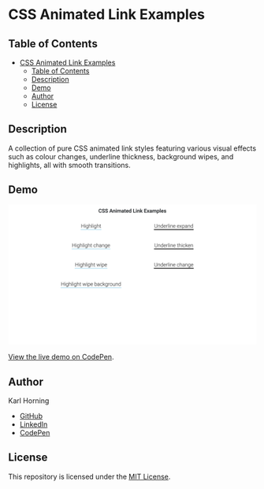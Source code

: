 # CSS Animated Link Examples

## Table of Contents

- [CSS Animated Link Examples](#css-animated-link-examples)
  - [Table of Contents](#table-of-contents)
  - [Description](#description)
  - [Demo](#demo)
  - [Author](#author)
  - [License](#license)

## Description

A collection of pure CSS animated link styles featuring various visual effects such as colour changes, underline thickness, background wipes, and highlights, all with smooth transitions.

## Demo

![Preview Image](./src/img/preview.png)

[View the live demo on CodePen](https://codepen.io/karlhorning/pen/mybMqXg).

## Author

Karl Horning

- [GitHub](https://github.com/Karl-Horning/)
- [LinkedIn](https://www.linkedin.com/in/karl-horning/)
- [CodePen](https://codepen.io/karlhorning)

## License

This repository is licensed under the [MIT License](LICENSE).
